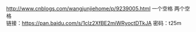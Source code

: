 http://www.cnblogs.com/wangjunjiehome/p/9239005.html
一个空格 
两个空格  
链接：https://pan.baidu.com/s/1clz2XfBE2miWRyoctDTkJA 密码：t25m